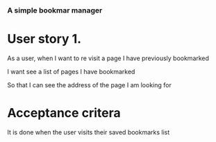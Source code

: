 ### A simple bookmar manager

# User story 1.

As a user, when I want to re visit a page I have previously bookmarked

I want see a list of pages I have bookmarked

So that I can see the address of the page I am looking for

# Acceptance critera

It is done when the user visits their saved bookmarks list